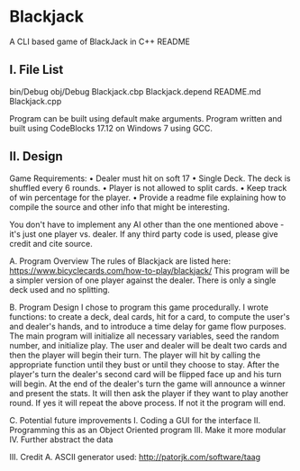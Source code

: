 # Blackjack

A CLI based game of BlackJack in C++
README

I. File List
-------------------
bin/Debug
obj/Debug
Blackjack.cbp
Blackjack.depend
README.md
Blackjack.cpp

Program can be built using default make arguments.
Program written and built using CodeBlocks 17.12 on Windows 7 using GCC.


II. Design
-------------------
Game Requirements:
•   Dealer must hit on soft 17
•   Single Deck. The deck is shuffled every 6 rounds.
•   Player is not allowed to split cards.
•   Keep track of win percentage for the player.
•   Provide a readme file explaining how to compile the source and other info that might be interesting.

You don't have to implement any AI other than the one mentioned above - it's just one player vs. dealer.
If any third party code is used, please give credit and cite source.

A. Program Overview
The rules of Blackjack are listed here: https://www.bicyclecards.com/how-to-play/blackjack/
This program will be a simpler version of one player against the dealer. There is only a single deck used and no 
splitting.

B. Program Design
I chose to program this game procedurally. I wrote functions: to create a deck, deal cards, hit for a card, to 
compute the user's and dealer's hands, and to introduce a time delay for game flow purposes.
The main program will initialize all necessary variables, seed the random number, and initialize play.
The user and dealer will be dealt two cards and then the player will begin their turn.
The player will hit by calling the appropriate function until they bust or until they choose to stay.
After the player's turn the dealer's second card will be flipped face up and his turn will begin.
At the end of the dealer's turn the game will announce a winner and present the stats.
It will then ask the player if they want to play another round. 
If yes it will repeat the above process. If not it the program will end.

C. Potential future improvements
	I. Coding a GUI for the interface
	II. Programming this as an Object Oriented program
	III. Make it more modular
	IV. Further abstract the data

III. Credit
A. ASCII generator used: http://patorjk.com/software/taag

